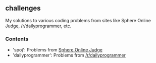 ## challenges

My solutions to various coding problems from sites like Sphere Online Judge, /r/dailyprogrammer, etc.

### Contents

-	'spoj': Problems from [Sphere Online Judge](https://www.spoj.com/)
-	'dailyprogrammer': Problems from [/r/dailyprogrammer](https://reddit.com/r/dailyprogrammer)